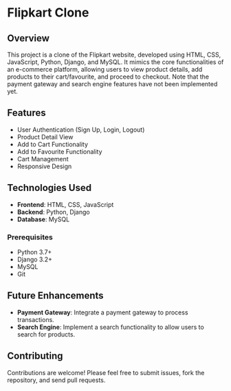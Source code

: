 # Flipkart Clone

## Overview

This project is a clone of the Flipkart website, developed using HTML, CSS, JavaScript, Python, Django, and MySQL. It mimics the core functionalities of an e-commerce platform, allowing users to view product details, add products to their cart/favourite, and proceed to checkout. Note that the payment gateway and search engine features have not been implemented yet.

## Features

- User Authentication (Sign Up, Login, Logout)
- Product Detail View
- Add to Cart Functionality
- Add to Favourite Functionality
- Cart Management
- Responsive Design

## Technologies Used

- **Frontend**: HTML, CSS, JavaScript
- **Backend**: Python, Django
- **Database**: MySQL

### Prerequisites

- Python 3.7+
- Django 3.2+
- MySQL
- Git

## Future Enhancements

- **Payment Gateway**: Integrate a payment gateway to process transactions.
- **Search Engine**: Implement a search functionality to allow users to search for products.

## Contributing

Contributions are welcome! Please feel free to submit issues, fork the repository, and send pull requests.




